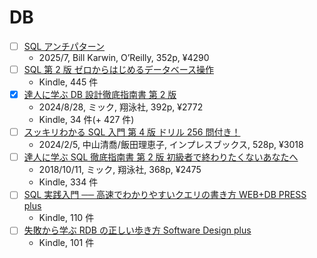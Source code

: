 # DB

- [ ] [SQL アンチパターン](https://www.oreilly.co.jp/books/9784814400744/)
  - 2025/7, Bill Karwin, O’Reilly, 352p, ¥4290
- [ ] [SQL 第 2 版 ゼロからはじめるデータベース操作](https://www.amazon.co.jp/dp/B01HD5VWWO)
  - Kindle, 445 件
- [x] [達人に学ぶ DB 設計徹底指南書 第 2 版](https://www.amazon.co.jp/dp/B0D8N5G9GT)
  - 2024/8/28, ミック, 翔泳社, 392p, ¥2772
  - Kindle, 34 件(+ 427 件)
- [ ] [スッキリわかる SQL 入門 第 4 版 ドリル 256 問付き！](https://www.amazon.co.jp/dp/B0CTPTMBRC)
  - 2024/2/5, 中山清喬/飯田理恵子, インプレスブックス, 528p, ¥3018
- [ ] [達人に学ぶ SQL 徹底指南書 第 2 版 初級者で終わりたくないあなたへ](https://www.amazon.co.jp/dp/B07GB4CNKP)
  - 2018/10/11, ミック, 翔泳社, 368p, ¥2475
  - Kindle, 334 件
- [ ] [SQL 実践入門 ── 高速でわかりやすいクエリの書き方 WEB+DB PRESS plus](https://www.amazon.co.jp/dp/B07JHRL1D3)
  - Kindle, 110 件
- [ ] [失敗から学ぶ RDB の正しい歩き方 Software Design plus](https://www.amazon.co.jp/dp/B07P8PMHLL)
  - Kindle, 101 件
